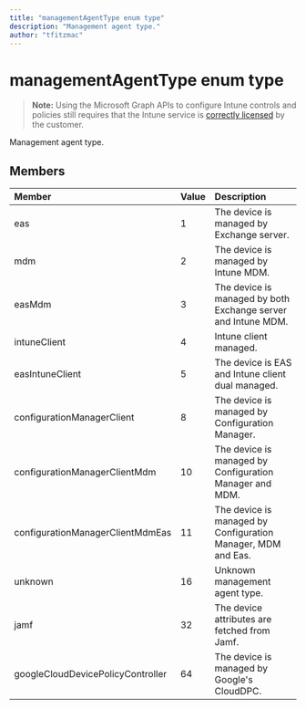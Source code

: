 ```yaml
---
title: "managementAgentType enum type"
description: "Management agent type."
author: "tfitzmac"
---
```


# managementAgentType enum type

> **Note:** Using the Microsoft Graph APIs to configure Intune controls and policies still requires that the Intune service is [correctly licensed](https://go.microsoft.com/fwlink/?linkid=839381) by the customer.

Management agent type.

## Members
|Member|Value|Description|
|:---|:---|:---|
|eas|1|The device is managed by Exchange server.|
|mdm|2|The device is managed by Intune MDM.|
|easMdm|3|The device is managed by both Exchange server and Intune MDM.|
|intuneClient|4|Intune client managed.|
|easIntuneClient|5|The device is EAS and Intune client dual managed.|
|configurationManagerClient|8|The device is managed by Configuration Manager.|
|configurationManagerClientMdm|10|The device is managed by Configuration Manager and MDM.|
|configurationManagerClientMdmEas|11|The device is managed by Configuration Manager, MDM and Eas.|
|unknown|16|Unknown management agent type.|
|jamf|32|The device attributes are fetched from Jamf.|
|googleCloudDevicePolicyController|64|The device is managed by Google's CloudDPC.|



